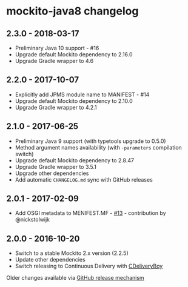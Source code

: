 # mockito-java8 changelog

## 2.3.0 - 2018-03-17

 - Preliminary Java 10 support - #16
 - Upgrade default Mockito dependency to 2.16.0
 - Upgrade Gradle wrapper to 4.6

## 2.2.0 - 2017-10-07

 - Explicitly add JPMS module name to MANIFEST - #14
 - Upgrade default Mockito dependency to 2.10.0
 - Upgrade Gradle wrapper to 4.2.1

## 2.1.0 - 2017-06-25

 - Preliminary Java 9 support (with typetools upgrade to 0.5.0)
 - Method argument names availability (with `-parameters` compilation switch)
 - Upgrade default Mockito dependency to 2.8.47
 - Upgrade Gradle wrapper to 3.5.1
 - Upgrade other dependencies
 - Add automatic `CHANGELOG.md` sync with GitHub releases

## 2.0.1 - 2017-02-09

 - Add OSGI metadata to MENIFEST.MF - [#13](https://github.com/szpak/mockito-java8/pull/13) - contribution by @nickstolwijk

## 2.0.0 - 2016-10-20

 - Switch to a stable Mockito 2.x version (2.2.5)
 - Update other dependencies
 - Switch releasing to Continuous Delivery with [CDeliveryBoy](https://github.com/szpak/CDeliveryBoy/)


Older changes available via [GitHub release mechanism](https://github.com/szpak/mockito-java8/releases)
